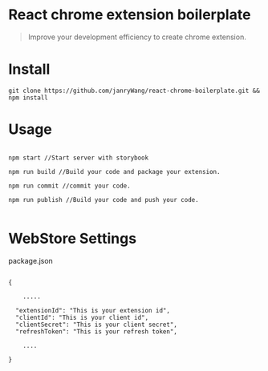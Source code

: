 # React chrome extension boilerplate

> Improve your development efficiency to create chrome extension.

# Install

```
git clone https://github.com/janryWang/react-chrome-boilerplate.git && npm install

```

# Usage

```

npm start //Start server with storybook

npm run build //Build your code and package your extension.

npm run commit //commit your code.

npm run publish //Build your code and push your code.


```

# WebStore Settings

package.json

```

{

    .....

  "extensionId": "This is your extension id",
  "clientId": "This is your client id",
  "clientSecret": "This is your client secret",
  "refreshToken": "This is your refresh token",

    ....

}


```